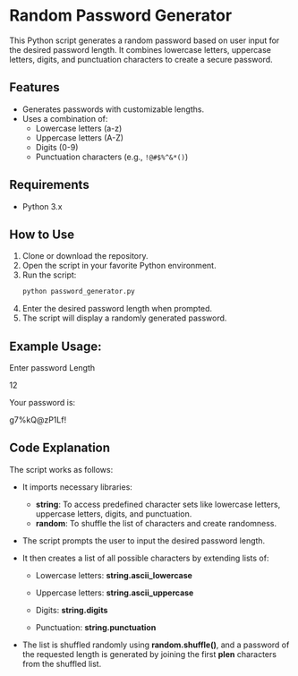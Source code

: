 # Random Password Generator

This Python script generates a random password based on user input for the desired password length. It combines lowercase letters, uppercase letters, digits, and punctuation characters to create a secure password.

## Features
- Generates passwords with customizable lengths.
- Uses a combination of:
  - Lowercase letters (a-z)
  - Uppercase letters (A-Z)
  - Digits (0-9)
  - Punctuation characters (e.g., `!@#$%^&*()`)

## Requirements
- Python 3.x

## How to Use

1. Clone or download the repository.
2. Open the script in your favorite Python environment.
3. Run the script:
   ```bash
   python password_generator.py
   ```
4. Enter the desired password length when prompted.
5. The script will display a randomly generated password.

## Example Usage:
Enter password Length

12

Your password is: 

g7%kQ@zP1Lf!

## Code Explanation
The script works as follows:

  - It imports necessary libraries:
    
    - **string**: To access predefined character sets like lowercase letters, uppercase letters, digits, and punctuation.
    - **random**: To shuffle the list of characters and create randomness.

  - The script prompts the user to input the desired password length.

  - It then creates a list of all possible characters by extending lists of:
    - Lowercase letters: **string.ascii_lowercase**
    
    - Uppercase letters: **string.ascii_uppercase**
    
    - Digits: **string.digits**
    
    - Punctuation: **string.punctuation**

  - The list is shuffled randomly using **random.shuffle()**, and a password of the requested length is generated by joining the first **plen** characters from the shuffled list.







